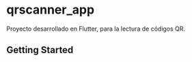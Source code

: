 # qrscanner_app

Proyecto desarrollado en Flutter, para la lectura de códigos QR.

## Getting Started
